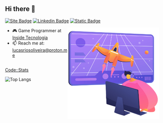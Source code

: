 ## Hi there 👋
[![Site Badge](https://img.shields.io/badge/-Site-black?style=flat-square&logo=google-chrome&logoColor=white&labelColor=black&link=https://linktr.ee/lucasriosdev)](https://linktr.ee/lucasriosdev)
[![Linkedin Badge](https://img.shields.io/badge/-Linkedin-0e76a8?style=flat-square&logo=linkedin&logoColor=white&link=https://linkedin.com/in/lucasescossia)](https://linkedin.com/in/lucasescossia)
[![Static Badge](https://img.shields.io/badge/Code%3A%3AStats-blue?link=https%3A%2F%2Fcodestats.net%2Fusers%2Flukeibol)](https://codestats.net/users/lukeibol)

<img align="right" src="dev.png" width="300"/>

- 🎮 Game Programmer at [Inside Tecnologia](https://insidetecnologia.com/)
- 📫 Reach me at: lucasriosoliveira@proton.me</br></br>

[Code::Stats](https://codestats.net/users/lukeibol)

![Top Langs](https://github-readme-stats.vercel.app/api/top-langs/?username=lucasfaesa&layout=compact&theme=calm)
